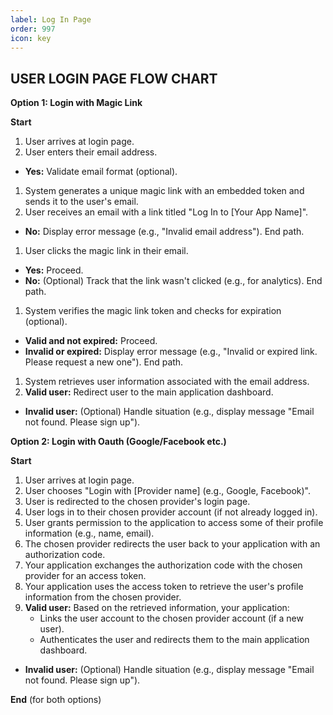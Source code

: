 ```yaml
---
label: Log In Page
order: 997
icon: key
---
```


## USER LOGIN PAGE FLOW CHART

**Option 1: Login with Magic Link**

**Start**

1. User arrives at login page.
2. User enters their email address.

- **Yes:** Validate email format (optional).

1. System generates a unique magic link with an embedded token and sends it to the user's email.
2. User receives an email with a link titled "Log In to \[Your App Name\]".

- **No:** Display error message (e.g., "Invalid email address"). End path.

1. User clicks the magic link in their email.

- **Yes:** Proceed.
- **No:** (Optional) Track that the link wasn't clicked (e.g., for analytics). End path.

1. System verifies the magic link token and checks for expiration (optional).

- **Valid and not expired:** Proceed.
- **Invalid or expired:** Display error message (e.g., "Invalid or expired link. Please request a new one"). End path.

1. System retrieves user information associated with the email address.
2. **Valid user:** Redirect user to the main application dashboard.

- **Invalid user:** (Optional) Handle situation (e.g., display message "Email not found. Please sign up").

**Option 2: Login with Oauth (Google/Facebook etc.)**

**Start**

1. User arrives at login page.
2. User chooses "Login with \[Provider name\] (e.g., Google, Facebook)".
3. User is redirected to the chosen provider's login page.
4. User logs in to their chosen provider account (if not already logged in).
5. User grants permission to the application to access some of their profile information (e.g., name, email).
6. The chosen provider redirects the user back to your application with an authorization code.
7. Your application exchanges the authorization code with the chosen provider for an access token.
8. Your application uses the access token to retrieve the user's profile information from the chosen provider.
9. **Valid user:** Based on the retrieved information, your application:
    - Links the user account to the chosen provider account (if a new user).
    - Authenticates the user and redirects them to the main application dashboard.

- **Invalid user:** (Optional) Handle situation (e.g., display message "Email not found. Please sign up").

**End** (for both options)